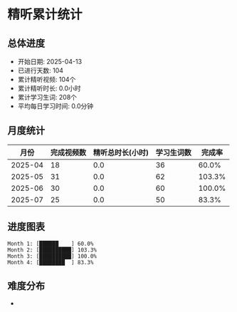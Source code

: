 # 精听累计统计

## 总体进度

- 开始日期: 2025-04-13
- 已进行天数: 104
- 累计精听视频: 104个
- 累计精听时长: 0.0小时
- 累计学习生词: 208个
- 平均每日学习时间: 0.0分钟

## 月度统计

| 月份 | 完成视频数 | 精听总时长(小时) | 学习生词数 | 完成率 |
|-----|-----------|----------------|----------|-------|
| 2025-04 | 18 | 0.0 | 36 | 60.0% |
| 2025-05 | 31 | 0.0 | 62 | 103.3% |
| 2025-06 | 30 | 0.0 | 60 | 100.0% |
| 2025-07 | 25 | 0.0 | 50 | 83.3% |

## 进度图表

```
Month 1: [██████    ] 60.0%
Month 2: [██████████] 103.3%
Month 3: [██████████] 100.0%
Month 4: [████████  ] 83.3%
```

## 难度分布

- [简单/中等/困难]: 104 (100.0%)